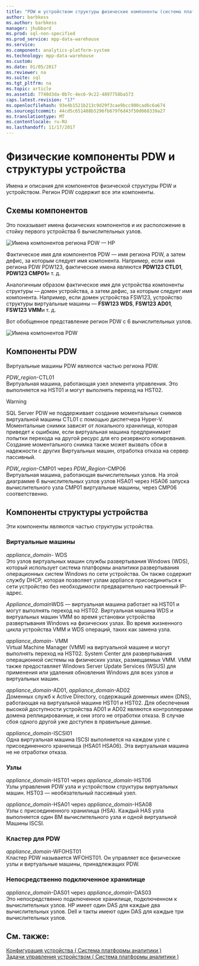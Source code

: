 ```yaml
---
title: "PDW и устройством структуры физические компоненты (система платформы аналитики)"
author: barbkess
ms.author: barbkess
manager: jhubbard
ms.prod: sql-non-specified
ms.prod_service: mpp-data-warehouse
ms.service: 
ms.component: analytics-platform-system
ms.technology: mpp-data-warehouse
ms.custom: 
ms.date: 01/05/2017
ms.reviewer: na
ms.suite: sql
ms.tgt_pltfrm: na
ms.topic: article
ms.assetid: 7748d3da-0b7c-4ec6-9c22-4897758ba573
caps.latest.revision: "17"
ms.openlocfilehash: 93e4b1521b213c9d29f3cae9bcc900cad6c6a674
ms.sourcegitcommit: 44cd5c651488b5296fb679f6d43f50d068339a27
ms.translationtype: MT
ms.contentlocale: ru-RU
ms.lasthandoff: 11/17/2017
---
```

# <a name="pdw-and-appliance-fabric-physical-components"></a>Физические компоненты PDW и структуры устройства
Имена и описания для компонентов физической структуры PDW и устройством. Регион PDW содержит все эти компоненты.  
  
<!-- MISSING LINKS See also [HDInsight Physical Components &#40;Analytics Platform System&#41;](hdinsight-physical-components.md).  -->  
  
## <a name="diagrams"></a>Схемы компонентов  
Это показывает имена физических компонентов и их расположение в стойку первого устройства 6 вычислительных узлов.  
  
![Имена компонентов региона PDW — HP](./media/pdw-and-appliance-fabric-physical-components/APS_HW_ComponentNames-HP.png "APS_HW_ComponentNames HP")  
  
Фактическое имя для компонентов PDW — имя региона PDW, а затем дефис, за которым следует имя компонента. Например, если имя региона PDW PDW123, фактические имена являются **PDW123 CTL01**, **PDW123 CMP01**и т. д.  
  
Аналогичным образом фактическое имя для устройства компоненты структуры — домен устройства, а затем дефис, за которым следует имя компонента. Например, если домен устройства FSW123, устройство структуры виртуальные машины — **FSW123 WDS**, **FSW123 AD01**, **FSW123 VMM**и т. д.  
  
Вот обобщенное представление регион PDW с 6 вычислительных узлов.  
  
![Имена компонентов PDW](./media/pdw-and-appliance-fabric-physical-components/APS_HW_Names.png "APS_HW_Names")  
  
## <a name="pdw"></a>Компоненты PDW  
Виртуальные машины PDW являются частью региона PDW.  
  
*PDW_region*-CTL01  
Виртуальная машина, работающая узел элемента управления. Это выполняется на HST01 и могут выполнять переход на HST02.  
  
> [!WARNING]  
> SQL Server PDW не поддерживает создание моментальных снимков виртуальной машины CTL01 с помощью диспетчера Hyper-V. Моментальные снимки зависят от локального хранилища, которая приведет к ошибкам, если виртуальная машина предпринимает попытки перехода на другой ресурс для его резервного копирования. Создание моментального снимка также может вызвать сбои в надежности с других Виртуальных машин, отработка отказа на сервер пассивный.  
  
*PDW_region*-CMP01 через *PDW_Region*-CMP06  
Виртуальная машина, работающая вычислительных узлов. На этой диаграмме 6 вычислительных узлов узлов HSA01 через HSA06 запуска вычислительного узла CMP01 виртуальные машины, через CMP06 соответственно.  
  
## <a name="fabric"></a>Компоненты структуры устройства  
Эти компоненты являются частью структуры устройства.  
  
### <a name="virtual-machines"></a>Виртуальные машины  
*appliance_domain*- WDS  
Это узлов виртуальных машин службы развертывания Windows (WDS), который использует система платформы аналитики развертывания операционных систем Windows по сети устройства. Он также содержит службу DHCP, которая позволяет узлам appliance присоединиться к сети устройство без необходимости предварительно настроенный IP-адрес.  
  
*Appliance_domain*WDS — виртуальная машина работает на HST01 и могут выполнять переход на HST02. Виртуальная машина WDS и виртуальных машин VMM во время установки устройства развертывания Windows на физических узлах. Во время жизненного цикла устройства VMM и WDS операций, таких как замена узла.  
  
*appliance_domain*- VMM  
Virtual Machine Manager (VMM) на виртуальной машине и могут выполнять переход на HST02. System Center для развертывания операционной системы на физических узлах, размещаемых VMM. VMM также предоставляет Windows Server Update Services (WSUS) для применения или удаления обновления Windows для всех узлов и виртуальных машин.  
  
*appliance_domain*-AD01, *appliance_domain*-AD02  
Доменных служб к Active Directory, содержащий доменных имен (DNS), работающая на виртуальной машине HST01 и HST02. Для обеспечения высокой доступности устройства AD01 и AD02 являются контроллерами домена реплицированные, и они этого не отработки отказа. В случае сбоя одного другой уже доступен в правильные данные.  
  
*appliance_domain*-ISCSI01  
Одна виртуальная машина ISCSI выполняется на каждом узле с присоединенного хранилища (HSA01 HSA06). Эта виртуальная машина не не отработки отказа.  
  
### <a name="hosts"></a>Узлы  
*appliance_domain*-HST01 через *appliance_domain*-HST06  
Узлы управления PDW узла и устройством структуры виртуальных машин. HST03 — необязательный пассивный узел.  
  
*appliance_domain*-HSA01 через *appliance_domain*-HSA08  
Узлы с присоединенного хранилища (HSA). Каждый HAS узла выполняется один ВМ вычислительного узла и одной виртуальной Машины ISCSI.  
  
### <a name="cluster-for-pdw"></a>Кластер для PDW  
*appliance_domain*-WFOHST01  
Кластер PDW называется WFOHST01. Он управляет все физические узлы и виртуальные машины, принадлежащих PDW.  
  
### <a name="direct-attached-storage"></a>Непосредственно подключенное хранилище  
*appliance_domain*-DAS01 через *appliance_domain*-DAS03  
Это непосредственно подключенное хранилище, подключенном к вычислительных узлов. HP имеет один DAS для каждые два вычислительных узлов. Dell и такты имеют один DAS для каждые три вычислительных узлов.  
  
## <a name="see-also"></a>См. также:  
<!-- MISSING LINKS [Hardware Configurations &#40;Analytics Platform System&#41;](../architecture/hardware-configurations.md)  -->  
[Конфигурация устройства &#40; Система платформы аналитики &#41;](appliance-configuration.md)  
[Задачи управления устройством &#40; Система платформы аналитики &#41;](appliance-management-tasks.md)  
  
